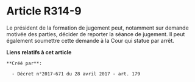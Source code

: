# Article R314-9

Le président de la formation de jugement peut, notamment sur demande motivée des parties, décider de reporter la séance de
jugement. Il peut également soumettre cette demande à la Cour qui statue par arrêt.

**Liens relatifs à cet article**

	**Créé par**:

	  - Décret n°2017-671 du 28 avril 2017 - art. 179
